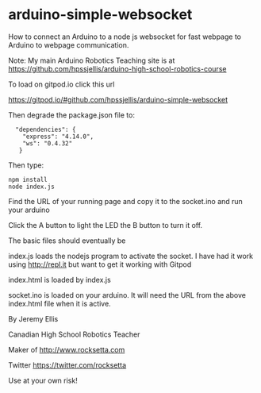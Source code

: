 # arduino-simple-websocket
How to connect an Arduino to a node js websocket for fast webpage to Arduino to webpage communication.


Note: My main Arduino Robotics Teaching site is at https://github.com/hpssjellis/arduino-high-school-robotics-course




To load on gitpod.io click this url

https://gitpod.io/#github.com/hpssjellis/arduino-simple-websocket

Then degrade the package.json file to:


```
  "dependencies": {
    "express": "4.14.0",
    "ws": "0.4.32"
   }
```

Then type:

```
npm install
node index.js

```
Find the URL of your running page and copy it to the socket.ino and run your arduino

Click the A button to light the LED the B button to turn it off.






The basic files should eventually be

index.js    loads the nodejs program to activate the socket. I have had it work using http://repl.it but want to get it working with Gitpod

index.html is loaded by index.js


socket.ino is loaded on your arduino. It will need the URL from the above index.html file when it is active.





By Jeremy Ellis

Canadian High School Robotics Teacher

Maker of http://www.rocksetta.com

Twitter https://twitter.com/rocksetta

Use at your own risk!

